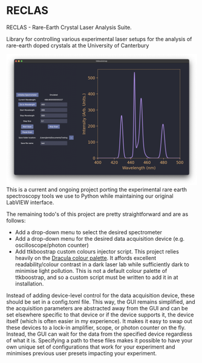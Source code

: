 # RECLAS
RECLAS - Rare-Earth Crystal Laser Analysis Suite.

Library for controlling various experimental laser setups for the analysis of rare-earth doped crystals at the University of Canterbury
<div align="center">
    <img src="./images/GUI_v1.png" width="700" alt="GUI">
</div>
This is a current and ongoing project porting the experimental rare earth spectroscopy tools we use to Python while maintaining our original LabVIEW interface. 

The remaining todo's of this project are pretty straightforward and are as follows:
- Add a drop-down menu to select the desired spectrometer
- Add a drop-down menu for the desired data acquisition device (e.g. oscilloscope/photon counter)
- Add ttkboostrap custom colours injector script. This project relies heavily on the [Dracula colour palette](https://draculatheme.com/). It affords excellent readability/colour contrast in a dark laser lab while sufficiently dark to minimise light pollution. This is not a default colour palette of ttkboostrap, and so a custom script must be written to add it in at installation. 

Instead of adding device-level control for the data acquisition device, these should be set in a config.toml file. This way, the GUI remains simplified, and the acquisition parameters are abstracted away from the GUI and can be set elsewhere specific to that device or if the device supports it, the device itself (which is often easier in my experience). It makes it easy to swap out these devices to a lock-in amplifier, scope, or photon counter on the fly. Instead, the GUI can wait for the data from the specified device regardless of what it is. Specifying a path to these files makes it possible to have your own unique set of configurations that work for your experiment and minimises previous user presets impacting your experiment. 
